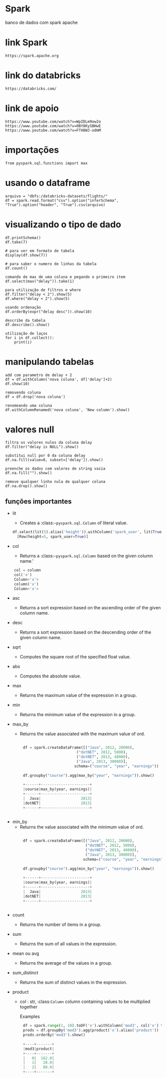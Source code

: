 # Spark
 banco de dados com spark apache

# link Spark
    https://spark.apache.org

# link do databricks
    https://databricks.com/

# link de apoio
    https://www.youtube.com/watch?v=WpIDLm9ow2o
    https://www.youtube.com/watch?v=0BY8KySBHwE
    https://www.youtube.com/watch?v=FTH8WJ-odmM

# importações
    from pyspark.sql.functions import max

# usando o dataframe
    arquivo = "dbfs:/databricks-datasets/flights/"
    df = spark.read.format("csv").option("inferSchema", "True").option("header", "True").csv(arquivo)
    
# visualizando o tipo de dado
    df.printSchema()
    df.take(7)

    # para ver em formato de tabela
    display(df.show(7))

    # para saber o numero de linhas da tabela
    df.count()
    
    comando de max de uma coluna e pegando o primeiro item
    df.select(max("delay")).take(1)
    
    para utilização de filtros e where
    df.filter("delay < 2").show(5)
    df.where("delay < 2").show(5)

    usando ordenação
    df.orderBy(expr("delay desc")).show(10)

    describe da tabela
    df.describe().show()
    
    utilização de laços
    for i in df.collect():
        print(i)

# manipulando tabelas 
    add com parametro de delay + 2    
    df = df.withColumn('nova coluna', df['delay']+2)
    df.show(10)

    removendo coluna
    df = df.drop('nova coluna')

    renomeando uma coluna
    df.withColumnRenamed('nova coluna', 'New column').show()

# valores null
    filtra os valores nulos da coluna delay
    df.filter("delay is NULL").show()

    substitui null por 0 da coluna delay
    df.na.fill(value=0, subset=['delay']).show()
    
    preenche os dados com valores de string vazia
    df.na.fill("").show()

    remove qualquer linha nula de qualquer coluna
    df.na.drop().show()

## funções importantes

- lit
  - Creates a :class:`~pyspark.sql.Column` of literal value.
  
  ````py 
  df.select(lit(5).alias('height')).withColumn('spark_user', lit(True)).take(1)
    [Row(height=5, spark_user=True)]
  ````

- col
  - Returns a :class:`~pyspark.sql.Column` based on the given column name.'

```py
    col = column
    col('x')
    Column<'x'>
    column('x')
    Column<'x'>

```
- asc
  - Returns a sort expression based on the ascending order of the given column name.

- desc
  - Returns a sort expression based on the descending order of the given column name.

- sqrt
  - Computes the square root of the specified float value.

- abs
  - Computes the absolute value.

- max
  - Returns the maximum value of the expression in a group.

- min
  - Returns the minimum value of the expression in a group.

- max_by
  - Returns the value associated with the maximum value of ord.
    
```py
  
        df = spark.createDataFrame([("Java", 2012, 20000),
                                ("dotNET", 2012, 5000),
                                ("dotNET", 2013, 48000),
                                ("Java", 2013, 30000)],
                               schema=("course", "year", "earnings"))
    
        df.groupby("course").agg(max_by("year", "earnings")).show()
    
        +------+----------------------+
        |course|max_by(year, earnings)|
        +------+----------------------+
        |  Java|                  2013|
        |dotNET|                  2013|
        +------+----------------------+
  
```

- min_by
  - Returns the value associated with the minimum value of ord.

```py
  
        df = spark.createDataFrame([("Java", 2012, 20000),
                                    ("dotNET", 2012, 5000),
                                    ("dotNET", 2013, 48000),
                                    ("Java", 2013, 30000)],
                                   schema=("course", "year", "earnings"))
        
        df.groupby("course").agg(min_by("year", "earnings")).show()
        
        +------+----------------------+
        |course|max_by(year, earnings)|
        +------+----------------------+
        |  Java|                  2013|
        |dotNET|                  2013|
        +------+----------------------+
  
```

- count
  - Returns the number of items in a group.


- sum
  - Returns the sum of all values in the expression.


- mean ou avg
  - Returns the average of the values in a group.


- sum_distinct
  - Returns the sum of distinct values in the expression.


- product
  - col : str, :class:`Column`
        column containing values to be multiplied together

    Examples
```py
        df = spark.range(1, 10).toDF('x').withColumn('mod3', col('x') % 3)
        prods = df.groupBy('mod3').agg(product('x').alias('product'))
        prods.orderBy('mod3').show()
        
        +----+-------+
        |mod3|product|
        +----+-------+
        |   0|  162.0|
        |   1|   28.0|
        |   2|   80.0|
        +----+-------+
```
